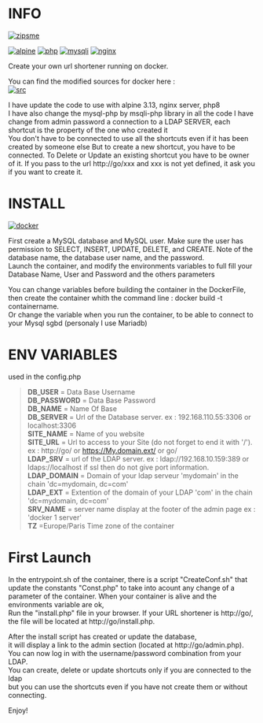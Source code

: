 # INFO 
[![zipsme](https://img.shields.io/static/v1?label=based_on&message=zipsme&color=blue)](https://github.com/zipsme/zipsme)

[![alpine](https://img.shields.io/static/v1?label=using&message=alpine3.17&color=orange)](https://alpinelinux.org)
[![php](https://img.shields.io/static/v1?label=using&message=php-8.1&color=orange)](link=https://www.php.net)
[![mysqli](https://img.shields.io/static/v1?label=using&message=mysqli-php&color=orange)](https://www.php.net/manual/en/class.mysqli)
[![nginx](https://img.shields.io/static/v1?label=using&message=nginx&color=orange)](https://www.nginx.com,float="left")

Create your own url shortener running on docker. 

You can find the modified sources for docker here :  
[![src](https://img.shields.io/static/v1?label=sources&message=zipsme_for_docker&color=green)](link=https://github.com/Goodlinux/zipsme)

I have update the code to use with alpine 3.13, nginx server, php8   
I have also change the mysql-php by msqli-php library in all the code
I have change from admin password a connection to a LDAP SERVER, each shortcut is the property of the one who created it  
You don't have to be connected to use all the shortcuts even if it has been created by someone else 
But to create a new shortcut, you have to be connected. 
To Delete or Update an existing shortcut you have to be owner of it. 
If you pass to the url http://go/xxx and xxx is not yet defined, it ask you if you want to create it. 

# INSTALL 
[![docker](https://img.shields.io/static/v1?label=docker&message=zipsme&color=green)](https://hub.docker.com/r/goodlinux/zipsme) 
 
 First create a MySQL database and MySQL user.
 Make sure the user has permission to SELECT, INSERT, UPDATE, DELETE, and CREATE. 
 Note of the database name, the database user name, and the password.  
 Launch the container, and modify the environments variables to full fill your
 Database Name, User and Password and the others parameters
 
 You can change variables before building the container in the DockerFile, 
 then create the container whith the command line : docker build -t containername.     
 Or change the variable when you run the container, to be able to connect to your Mysql sgbd (personaly I use Mariadb) 

# ENV VARIABLES  
 used in the config.php  
 
 > **DB_USER** = Data Base Username  
 > **DB_PASSWORD** = Data Base Password  
 > **DB_NAME** = Name Of Base   
 > **DB_SERVER** = Url of the Database server. ex : 192.168.110.55:3306 or localhost:3306  
 > **SITE_NAME** = Name of you website  
 > **SITE_URL** = Url to access to your Site (do not forget to end it with '/'). ex : http://go/ or https://My.domain.ext/  or go/  
 > **LDAP_SRV** = url of the LDAP server. ex : ldap://192.168.10.159:389 or ldaps://localhost if ssl then do not give port information.     
 > **LDAP_DOMAIN** = Domain of your ldap serveur 'mydomain' in the chain 'dc=mydomain, dc=com'    
 > **LDAP_EXT** = Extention of the domain of your LDAP 'com' in the chain 'dc=mydomain, dc=com'  
 > **SRV_NAME** = server name display at the footer of the admin page ex : 'docker 1 server'  
 > **TZ** =Europe/Paris  Time zone of the container
 
# First Launch 
 In the entrypoint.sh of the container, there is a script "CreateConf.sh" that update the constants "Const.php"
 to take into acount any change of a parameter of the container.
 When your container is alive and the environments variable are ok,  
 Run the "install.php" file in your browser. If your URL shortener is http://go/,  
 the file will be located at http://go/install.php.  

 After the install script has created or update the database,  
 it will display a link to the admin section (located at http://go/admin.php).  
 You can now log in with the username/password combination from your LDAP.  
 You can create, delete or update shortcuts only if you are connected to the ldap  
 but you can use the shortcuts even if you have not create them or without connecting.  

 Enjoy!
